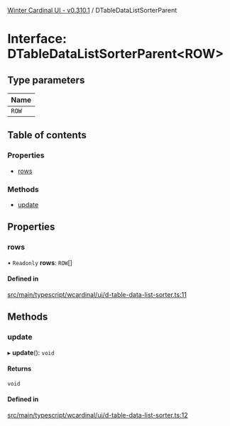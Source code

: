 [Winter Cardinal UI - v0.310.1](../index.md) / DTableDataListSorterParent

# Interface: DTableDataListSorterParent<ROW\>

## Type parameters

| Name |
| :------ |
| `ROW` |

## Table of contents

### Properties

- [rows](DTableDataListSorterParent.md#rows)

### Methods

- [update](DTableDataListSorterParent.md#update)

## Properties

### rows

• `Readonly` **rows**: `ROW`[]

#### Defined in

[src/main/typescript/wcardinal/ui/d-table-data-list-sorter.ts:11](https://github.com/winter-cardinal/winter-cardinal-ui/blob/v0.310.1/src/main/typescript/wcardinal/ui/d-table-data-list-sorter.ts#L11)

## Methods

### update

▸ **update**(): `void`

#### Returns

`void`

#### Defined in

[src/main/typescript/wcardinal/ui/d-table-data-list-sorter.ts:12](https://github.com/winter-cardinal/winter-cardinal-ui/blob/v0.310.1/src/main/typescript/wcardinal/ui/d-table-data-list-sorter.ts#L12)
